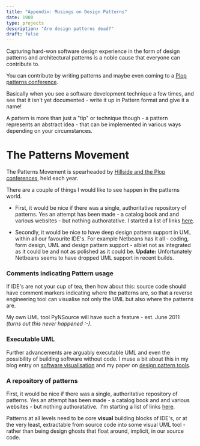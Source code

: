 ```yaml
---
title: "Appendix: Musings on Design Patterns"
date: 1900
type: projects
description: "Are design patterns dead?"
draft: false
---
```


Capturing hard-won software design experience in the form of design patterns and
architectural patterns is a noble cause that everyone can contribute to.

You can contribute by writing patterns and maybe even coming to a [Plop patterns
conference](http://hillside.net/patterns/). 

Basically when you see a software
development technique a few times, and see that it isn't yet documented - write
it up in Pattern format and give it a name!

A pattern is more than just a "tip"
or technique though - a pattern represents an abstract idea - that can be
implemented in various ways depending on your circumstances.

# The Patterns Movement

The Patterns Movement is spearheaded by <a href="https://www.hillside.net/plop/2020/">Hillside and the Plop conferences</a>, held each year.

There are a couple of things I would like to see happen in the patterns world.

- First, it would be nice if there was a single, authoritative repository of patterns. Yes an attempt has been made - a catalog book and and various websites - but nothing authoratative. I started a list of links [here](/index.php/blog/central_repository/ "Towards a central repository of Design Patterns").

- Secondly, it would be nice to have deep design pattern support in UML within all our favourite IDE's. For example Netbeans has it all - coding, form design, UML and design pattern support - albiet not as integrated as it could be and not as polished as it could be. **Update:** Unfortunately Netbeans seems to have dropped UML support in recent builds.

### Comments indicating Pattern usage
If IDE's are not your cup of tea, then how about this: source code should have comment markers indicating where the patterns are, so that a reverse engineering tool can visualise not only the UML but also where the patterns are.

My own UML tool PyNSource will have such a feature - est. June 2011 <i>(turns out this never happened :-)</i>.

### Executable UML
Further advancements are arguably executable UML and even the possibility of building software without code.
I muse a bit about this in my blog entry on [software visualisation](/index.php/blog/visualising_software/ "Visualising Software") and my paper on [design pattern tools](/index.php/design_patterns/pattern_automation/ "Design Pattern Automation"). 

### A repository of patterns

First, it would be nice if there was a single, authoritative repository of patterns. Yes an attempt has been made - a catalog book and and various websites - but nothing authoratative.  I'm starting a list of links [here](/index.php/blog/central_repository/ "Towards a central repository of Design Patterns").

Patterns at all levels need to be core **visual** building blocks of IDE's, or at the very least, extractable from source code into some visual UML tool - rather than being design ghosts that float around, implicit, in our source code.
